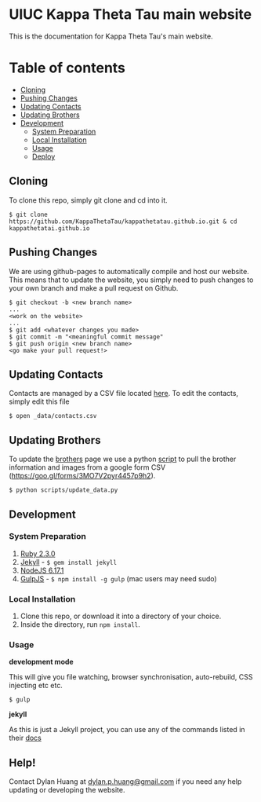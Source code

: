 # UIUC Kappa Theta Tau main website
This is the documentation for Kappa Theta Tau's main website.

Table of contents
=
* [Cloning](#cloning)
* [Pushing Changes](#pushing-changes)
* [Updating Contacts](#updating-contacts)
* [Updating Brothers](#updating-brothers)
* [Development](#development)
	* [System Preparation](#system-preparation)
	* [Local Installation](#local-installation)
	* [Usage](#usage)
	* [Deploy](#deploy-with-gulp)

## Cloning
To clone this repo, simply git clone and cd into it.

```shell
$ git clone https://github.com/KappaThetaTau/kappathetatau.github.io.git & cd kappathetatai.github.io
```

## Pushing Changes
We are using github-pages to automatically compile and host our website. This means that to update the website, you simply need to push changes to your own branch and make a pull request on Github.

```shell
$ git checkout -b <new branch name>
...
<work on the website>
...
$ git add <whatever changes you made>
$ git commit -m "<meaningful commit message"
$ git push origin <new branch name>
<go make your pull request!>
```

## Updating Contacts
Contacts are managed by a CSV file located [here](_data/contacts.csv). To edit the contacts, simply edit this file

```shell
$ open _data/contacts.csv
```

## Updating Brothers
To update the [brothers](brothers.html) page we use a python [script](scripts/update_data.py) to pull the brother information and images from a google form CSV (https://goo.gl/forms/3MO7V2pyr4457p9h2).

```shell
$ python scripts/update_data.py
```

## Development
### System Preparation

1. [Ruby 2.3.0](https://rvm.io/)
2. [Jekyll](http://jekyllrb.com/) - `$ gem install jekyll`
3. [NodeJS 6.17.1](https://github.com/nvm-sh/nvm)
4. [GulpJS](https://github.com/gulpjs/gulp) - `$ npm install -g gulp` (mac users may need sudo)

### Local Installation
1. Clone this repo, or download it into a directory of your choice.
2. Inside the directory, run `npm install`.

### Usage
**development mode**

This will give you file watching, browser synchronisation, auto-rebuild, CSS injecting etc etc.

```shell
$ gulp
```

**jekyll**

As this is just a Jekyll project, you can use any of the commands listed in their [docs](http://jekyllrb.com/docs/usage/)

## Help!
Contact Dylan Huang at dylan.p.huang@gmail.com if you need any help updating or developing the website.
